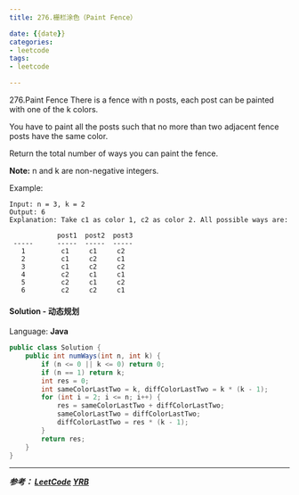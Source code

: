```yaml
---
title: 276.栅栏涂色（Paint Fence）

date: {{date}}
categories:
- leetcode
tags:
- leetcode

---
```

276.Paint Fence
There is a fence with n posts, each post can be painted with one of the k colors.

You have to paint all the posts such that no more than two adjacent fence posts have the same color.

Return the total number of ways you can paint the fence.

**Note:**
n and k are non-negative integers.

Example:

```
Input: n = 3, k = 2
Output: 6
Explanation: Take c1 as color 1, c2 as color 2. All possible ways are:

            post1  post2  post3
 -----      -----  -----  -----
   1         c1     c1     c2
   2         c1     c2     c1
   3         c1     c2     c2
   4         c2     c1     c1
   5         c2     c1     c2
   6         c2     c2     c1
```

#### Solution - 动态规划

Language: **Java**

```java
public class Solution {
    public int numWays(int n, int k) {
        if (n <= 0 || k <= 0) return 0;
        if (n == 1) return k;
        int res = 0;
        int sameColorLastTwo = k, diffColorLastTwo = k * (k - 1);
        for (int i = 2; i <= n; i++) {
            res = sameColorLastTwo + diffColorLastTwo;
            sameColorLastTwo = diffColorLastTwo;
            diffColorLastTwo = res * (k - 1);
        }
        return res;
    }
}
```

---
***参考：
[LeetCode](https://leetcode-cn.com/problems/paint-fence)
[YRB](https://www.cnblogs.com/yrbbest/p/5034815.html)***
